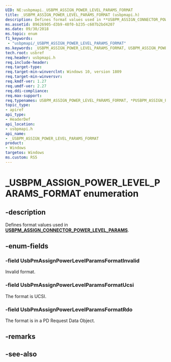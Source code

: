 ```yaml
---
UID: NE:usbpmapi._USBPM_ASSIGN_POWER_LEVEL_PARAMS_FORMAT
title: _USBPM_ASSIGN_POWER_LEVEL_PARAMS_FORMAT (usbpmapi.h)
description: Defines format values used in **USBPM_ASSIGN_CONNECTOR_POWER_LEVEL_PARAMS**.
ms.assetid: 89626905-d3b9-48f0-b235-c607b2bd4207
ms.date: 09/30/2018
ms.topic: enum
f1_keywords:
 - "usbpmapi/_USBPM_ASSIGN_POWER_LEVEL_PARAMS_FORMAT"
ms.keywords: _USBPM_ASSIGN_POWER_LEVEL_PARAMS_FORMAT, USBPM_ASSIGN_POWER_LEVEL_PARAMS_FORMAT, *PUSBPM_ASSIGN_POWER_LEVEL_PARAMS_FORMAT, 
tech.root: usbref
req.header: usbpmapi.h
req.include-header:
req.target-type:
req.target-min-winverclnt: Windows 10, version 1809
req.target-min-winversvr:
req.kmdf-ver: 1.27
req.umdf-ver: 2.27
req.ddi-compliance:
req.max-support:
req.typenames: USBPM_ASSIGN_POWER_LEVEL_PARAMS_FORMAT, *PUSBPM_ASSIGN_POWER_LEVEL_PARAMS_FORMAT
topic_type: 
- apiref
api_type: 
- HeaderDef
api_location: 
- usbpmapi.h
api_name: 
- _USBPM_ASSIGN_POWER_LEVEL_PARAMS_FORMAT
product:
- Windows
targetos: Windows
ms.custom: RS5
---
```


# _USBPM_ASSIGN_POWER_LEVEL_PARAMS_FORMAT enumeration

## -description
Defines format values used in [**USBPM_ASSIGN_CONNECTOR_POWER_LEVEL_PARAMS**](ns-usbpmapi-_usbpm_assign_connector_power_level_params.md).

## -enum-fields

### -field UsbPmAssignPowerLevelParamsFormatInvalid 
Invalid format.
### -field UsbPmAssignPowerLevelParamsFormatUcsi 
The format is UCSI.
### -field UsbPmAssignPowerLevelParamsFormatRdo 
The format is in a PD Request Data Object.

## -remarks

## -see-also
